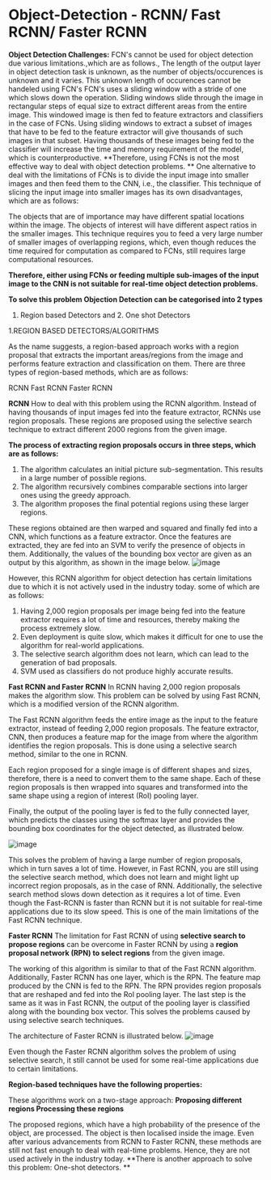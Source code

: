 # Object-Detection - RCNN/ Fast RCNN/ Faster RCNN



**Object Detection Challenges:**
FCN's cannot be used for object detection due various limitations.,which are as follows.,
The length of the output layer in object detection task is unknown, as the number of objects/occurences is unknown and it varies. This unknown length of occurences cannot be handeled using FCN's
FCN's uses a sliding window with a stride of one which slows down the operation.
Sliding windows slide through the image in rectangular steps of equal size to extract different areas from the entire image. This windowed image is then fed to feature extractors and classifiers in the case of FCNs. Using sliding windows to extract a subset of images that have to be fed to the feature extractor will give thousands of such images in that subset.
Having thousands of these images being fed to the classifier will increase the time and memory requirement of the model, which is counterproductive. 
**Therefore, using FCNs is not the most effective way to deal with object detection problems. **
One alternative to deal with the limitations of FCNs is to divide the input image into smaller images and then feed them to the CNN, i.e., the classifier. This technique of slicing the input image into smaller images has its own disadvantages, which are as follows:

The objects that are of importance may have different spatial locations within the image.
The objects of interest will have different aspect ratios in the smaller images.
This technique requires you to feed a very large number of smaller images of overlapping regions, which, even though reduces the time required for computation as compared to FCNs, still requires large computational resources.

**Therefore, either using FCNs or feeding multiple sub-images of the input image to the CNN is not suitable for real-time object detection problems.**


**To solve this problem Objection Detection can be categorised into 2 types**

1. Region based Detectors and 2. One shot Detectors

1.REGION BASED DETECTORS/ALGORITHMS

As the name suggests, a region-based approach works with a region proposal that extracts the important areas/regions from the image and performs feature extraction and classification on them. There are three types of region-based methods, which are as follows:

RCNN
Fast RCNN
Faster RCNN

**RCNN**
How to deal with this problem using the RCNN algorithm.
Instead of having thousands of input images fed into the feature extractor, RCNNs use region proposals. These regions are proposed using the selective search technique to extract different 2000 regions from the given image. 

**The process of extracting region proposals occurs in three steps, which are as follows:**
1. The algorithm calculates an initial picture sub-segmentation. This results in a large number of possible regions. 
2. The algorithm recursively combines comparable sections into larger ones using the greedy approach.
3. The algorithm proposes the final potential regions using these larger regions.

These regions obtained are then warped and squared and finally fed into a CNN, which functions as a feature extractor. Once the features are extracted, they are fed into an SVM to verify the presence of objects in them. Additionally, the values of the bounding box vector are given as an output by this algorithm, as shown in the image below.
![image](https://github.com/JayalakshmiPrakash/Object-Detection/assets/67649535/6778a140-60af-4023-800c-adf97b77ff1f)

However, this RCNN algorithm for object detection has certain limitations due to which it is not actively used in the industry today. some of which are as follows:
1. Having 2,000 region proposals per image being fed into the feature extractor requires a lot of time and resources, thereby making the process extremely slow.
2. Even deployment is quite slow, which makes it difficult for one to use the algorithm for real-world applications.
3. The selective search algorithm does not learn, which can lead to the generation of bad proposals.
4. SVM used as classifiers do not produce highly accurate results.


**Fast RCNN and Faster RCNN**
In RCNN having 2,000 region proposals makes the algorithm slow. This problem can be solved by using Fast RCNN, which is a modified version of the RCNN algorithm.

The Fast RCNN algorithm feeds the entire image as the input to the feature extractor, instead of feeding 2,000 region proposals. The feature extractor, CNN, then produces a feature map for the image from where the algorithm identifies the region proposals. This is done using a selective search method, similar to the one in RCNN.

Each region proposed for a single image is of different shapes and sizes, therefore, there is a need to convert them to the same shape. Each of these region proposals is then wrapped into squares and transformed into the same shape using a region of interest (RoI) pooling layer.

Finally, the output of the pooling layer is fed to the fully connected layer, which predicts the classes using the softmax layer and provides the bounding box coordinates for the object detected, as illustrated below.

![image](https://github.com/JayalakshmiPrakash/Object-Detection/assets/67649535/a137e74c-ab7b-4c42-a1bf-84b5de9d70b3)

This solves the problem of having a large number of region proposals, which in turn saves a lot of time. However, in Fast RCNN, you are still using the selective search method, which does not learn and might light up incorrect region proposals, as in the case of RNN. Additionally, the selective search method slows down detection as it requires a lot of time. Even though the Fast-RCNN is faster than RCNN but it is not suitable for real-time applications due to its slow speed. This is one of the main limitations of the Fast RCNN technique.

**Faster RCNN**
The limitation for Fast RCNN of using **selective search to propose regions** can be overcome in Faster RCNN by using a **region proposal network (RPN) to select regions** from the given image. 

The working of this algorithm is similar to that of the Fast RCNN algorithm. Additionally, Faster RCNN has one layer, which is the RPN. The feature map produced by the CNN is fed to the RPN. The RPN provides region proposals that are reshaped and fed into the RoI pooling layer. The last step is the same as it was in Fast RCNN, the output of the pooling layer is classified along with the bounding box vector. This solves the problems caused by using selective search techniques.

The architecture of Faster RCNN is illustrated below.
![image](https://github.com/JayalakshmiPrakash/Object-Detection/assets/67649535/e2cef80a-92f3-463e-b6c3-f01bd01d60e8)

Even though the Faster RCNN algorithm solves the problem of using selective search, it still cannot be used for some real-time applications due to certain limitations.

**Region-based techniques have the following properties:**

These algorithms work on a two-stage approach:
**Proposing different regions
Processing these regions**
 
The proposed regions, which have a high probability of the presence of the object, are processed. The object is then localised inside the image.
Even after various advancements from RCNN to Faster RCNN, these methods are still not fast enough to deal with real-time problems. Hence, they are not used actively in the industry today. **There is another approach to solve this problem: One-shot detectors. **
